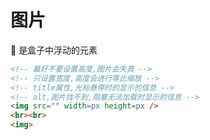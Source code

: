 # 图片

:speech_balloon: 是盒子中浮动的元素

```html
<!-- 最好不要设置高度,图片会失真 -->
<!-- 只设置宽度,高度会进行等比缩放 -->
<!-- title属性,光标悬停时的显示的信息 -->
<!-- alt,图片找不到,阻塞无法加载时显示的信息 -->
<img src="" width=px height=px />
<br><br>
<img>
```
